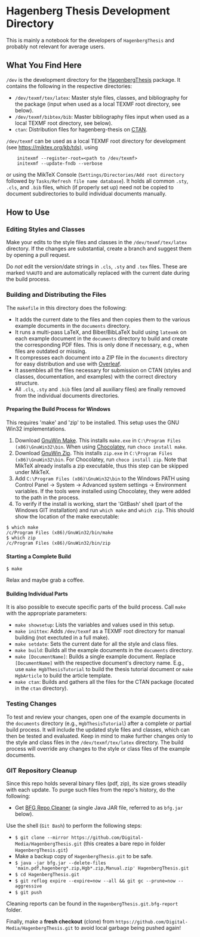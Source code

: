 # Hagenberg Thesis Development Directory

This is mainly a notebook for the developers of `HagenbergThesis` and probably not relevant for average users.

## What You Find Here

`/dev` is the development directory for the [HagenbergThesis](https://github.com/Digital-Media/HagenbergThesis) package. It contains the following in the respective directories:

- `/dev/texmf/tex/latex`: Master style files, classes, and bibliography for the package (input when used as a local TEXMF root directory, see below).
- `/dev/texmf/bibtex/bib`: Master bibliography files input when used as a local TEXMF root directory, see below).
- `ctan`: Distribution files for hagenberg-thesis on [CTAN](https://ctan.org/pkg/hagenberg-thesis).

`/dev/texmf` can be used as a local TEXMF root directory for development (see https://miktex.org/kb/tds), using 
```
	initexmf --register-root=<path to /dev/texmf>
	initexmf --update-fndb --verbose
```
or using the MikTeX Console (`Settings/Directories/Add root directory` followed by `Tasks/Refresh file name database`).
It holds all common `.sty`, `.cls`, and `.bib` files, which (if properly set up) need not be copied to document
subdirectories to build individual documents manually.

## How to Use

### Editing Styles and Classes

Make your edits to the style files and classes in the `/dev/texmf/tex/latex` directory. If the changes are substantial, create a branch and suggest them by opening a pull request.

Do *not* edit the version/date strings in `.cls`, `.sty` and `.tex` files. 
These are marked `%%AUTO` and are automatically replaced with the current date during the build process.

### Building and Distributing the Files

The `makefile` in this directory does the following:

- It adds the current date to the files and then copies them to the various example documents in the `documents` directory.
- It runs a multi-pass LaTeX, and Biber/BibLaTeX build using `latexmk` on each example document in the `documents` directory to build and create the corresponding PDF files. This is only done if necessary, e.g., when files are outdated or missing.
- It compresses each document into a ZIP file in the `documents` directory for easy distribution and use with [Overleaf](https://www.overleaf.com/).
- It assembles all the files necessary for submission on CTAN (styles and classes, documentation, and examples) with the correct directory structure.
- All `.cls`, `.sty` and `.bib` files (and all auxiliary files) are finally removed from the individual documents directories.

#### Preparing the Build Process for Windows

This requires 'make' and 'zip' to be installed. This setup uses the GNU Win32 implementations.

1. Download [GnuWin Make](http://gnuwin32.sourceforge.net/downlinks/make.php). This installs `make.exe` in `C:\Program Files (x86)\GnuWin32\bin`. When using [Chocolatey](https://chocolatey.org/), run `choco install make`.
2. Download [GnuWin Zip](http://gnuwin32.sourceforge.net/downlinks/zip.php). This installs `zip.exe` in `C:\Program Files (x86)\GnuWin32\bin`. For Chocolatey, run `choco install zip`. Note that MikTeX already installs a zip executable, thus this step can be skipped under MikTeX.
3. Add `C:\Program Files (x86)\GnuWin32\bin` to the Windows PATH using Control Panel -> System -> Advanced system settings -> Environment variables. If the tools were installed using Chocolatey, they were added to the path in the process.
4. To verify if the install is working, start the 'GitBash' shell (part of the Windows GIT installation) and run `which make` and `which zip`. This should show the location of the make executable:
```
$ which make
/c/Program Files (x86)/GnuWin32/bin/make
$ which zip
/c/Program Files (x86)/GnuWin32/bin/zip
```

#### Starting a Complete Build

```
$ make
```

Relax and maybe grab a coffee.

#### Building Individual Parts

It is also possible to execute specific parts of the build process. Call `make` with the appropriate parameters:

- `make showsetup`: Lists the variables and values used in this setup.
- `make inittex`: Adds `/dev/texmf` as a TEXMF root directory for manual building (not exectuted in a full make).
- `make setdate`: Sets the current date for all the style and class files.
- `make build`: Builds all the example documents in the `documents` directory.
- `make [DocumentName]`: Builds a single example document. Replace `[DocumentName]` with the respective document's directory name. E.g., use `make HgbThesisTutorial` to build the thesis tutorial document or `make HgbArticle` to build the article template.
- `make ctan`: Builds and gathers all the files for the CTAN package (located in the `ctan` directory).

### Testing Changes

To test and review your changes, open one of the example documents in the `documents` directory (e.g., `HgbThesisTutorial`) after a complete or partial build process. It will include the updated style files and classes, which can then be tested and evaluated. Keep in mind to make further changes only to the style and class files in the `/dev/texmf/tex/latex` directory. The build process will override any changes to the style or class files of the example documents.

### GIT Repository Cleanup

Since this repo holds several binary files (pdf, zip), its size grows steadily with each update. To purge such files from the repo's history, do the following:

- Get [BFG Repo Cleaner](https://rtyley.github.io/bfg-repo-cleaner/) (a single Java JAR file, referred to as ``bfg.jar`` below).

Use the shell (`Git Bash`) to perform the following steps:

- ``$ git clone --mirror https://github.com/Digital-Media/HagenbergThesis.git`` (this creates a bare repo in folder ``HagenbergThesis.git``)
- Make a backup copy of ``HagenbergThesis.git`` to be safe.
- ``$ java -jar bfg.jar --delete-files 'main.pdf,hagenberg*.zip,Hgb*.zip,Manual.zip' HagenbergThesis.git``
- ``$ cd HagenbergThesis.git``
- ``$ git reflog expire --expire=now --all && git gc --prune=now --aggressive``
- ``$ git push``

Cleaning reports can be found in the ``HagenbergThesis.git.bfg-report`` folder.

Finally, make a **fresh checkout** (clone) from ``https://github.com/Digital-Media/HagenbergThesis.git`` to avoid local garbage being pushed again!
